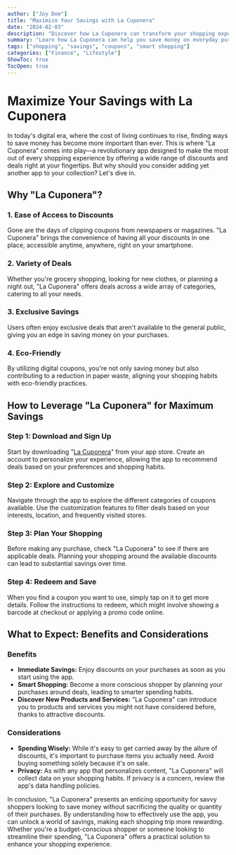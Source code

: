 ```yaml
---
author: ["Joy Doe"]
title: "Maximize Your Savings with La Cuponera"
date: "2024-02-03"
description: "Discover how La Cuponera can transform your shopping experience by providing easy access to a wide range of discounts and deals."
summary: "Learn how La Cuponera can help you save money on everyday purchases through digital coupons and exclusive deals."
tags: ["shopping", "savings", "coupons", "smart shopping"]
categories: ["Finance", "Lifestyle"]
ShowToc: true
TocOpen: true
---
```


# Maximize Your Savings with La Cuponera

In today's digital era, where the cost of living continues to rise, finding ways to save money has become more important than ever. This is where "La Cuponera" comes into play—a revolutionary app designed to make the most out of every shopping experience by offering a wide range of discounts and deals right at your fingertips. But why should you consider adding yet another app to your collection? Let's dive in.

## Why "La Cuponera"?

### 1. Ease of Access to Discounts
Gone are the days of clipping coupons from newspapers or magazines. "La Cuponera" brings the convenience of having all your discounts in one place, accessible anytime, anywhere, right on your smartphone.

### 2. Variety of Deals
Whether you're grocery shopping, looking for new clothes, or planning a night out, "La Cuponera" offers deals across a wide array of categories, catering to all your needs.

### 3. Exclusive Savings
Users often enjoy exclusive deals that aren't available to the general public, giving you an edge in saving money on your purchases.

### 4. Eco-Friendly
By utilizing digital coupons, you're not only saving money but also contributing to a reduction in paper waste, aligning your shopping habits with eco-friendly practices.

## How to Leverage "La Cuponera" for Maximum Savings

### Step 1: Download and Sign Up
Start by downloading "[La Cuponera](https://lacuponera.es/)" from your app store. Create an account to personalize your experience, allowing the app to recommend deals based on your preferences and shopping habits.

### Step 2: Explore and Customize
Navigate through the app to explore the different categories of coupons available. Use the customization features to filter deals based on your interests, location, and frequently visited stores.

### Step 3: Plan Your Shopping
Before making any purchase, check "La Cuponera" to see if there are applicable deals. Planning your shopping around the available discounts can lead to substantial savings over time.

### Step 4: Redeem and Save
When you find a coupon you want to use, simply tap on it to get more details. Follow the instructions to redeem, which might involve showing a barcode at checkout or applying a promo code online.

## What to Expect: Benefits and Considerations

### Benefits

- **Immediate Savings:** Enjoy discounts on your purchases as soon as you start using the app.
- **Smart Shopping:** Become a more conscious shopper by planning your purchases around deals, leading to smarter spending habits.
- **Discover New Products and Services:** "La Cuponera" can introduce you to products and services you might not have considered before, thanks to attractive discounts.

### Considerations

- **Spending Wisely:** While it's easy to get carried away by the allure of discounts, it's important to purchase items you actually need. Avoid buying something solely because it's on sale.
- **Privacy:** As with any app that personalizes content, "La Cuponera" will collect data on your shopping habits. If privacy is a concern, review the app's data handling policies.

In conclusion, "La Cuponera" presents an enticing opportunity for savvy shoppers looking to save money without sacrificing the quality or quantity of their purchases. By understanding how to effectively use the app, you can unlock a world of savings, making each shopping trip more rewarding. Whether you're a budget-conscious shopper or someone looking to streamline their spending, "La Cuponera" offers a practical solution to enhance your shopping experience.